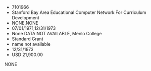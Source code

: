 * 7101966
* Stanford Bay Area Educational Computer Network For Curriculum Development
* NONE,NONE
* 07/01/1971,12/31/1973
* None DATA NOT AVAILABLE, Menlo College
* Standard Grant
* name not available
* 12/31/1973
* USD 21,900.00

NONE